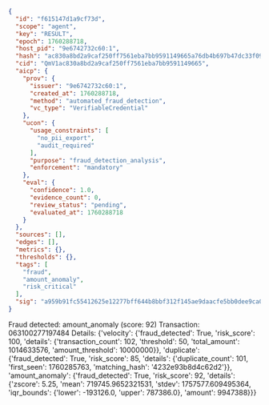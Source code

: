 ```json
{
  "id": "f615147d1a9cf73d",
  "scope": "agent",
  "key": "RESULT",
  "epoch": 1760288718,
  "host_pid": "9e6742732c60:1",
  "hash": "ac830a8bd2a9caf250ff7561eba7bb9591149665a76db4b697b47dc33f097648",
  "cid": "QmV1ac830a8bd2a9caf250ff7561eba7bb9591149665",
  "aicp": {
    "prov": {
      "issuer": "9e6742732c60:1",
      "created_at": 1760288718,
      "method": "automated_fraud_detection",
      "vc_type": "VerifiableCredential"
    },
    "ucon": {
      "usage_constraints": [
        "no_pii_export",
        "audit_required"
      ],
      "purpose": "fraud_detection_analysis",
      "enforcement": "mandatory"
    },
    "eval": {
      "confidence": 1.0,
      "evidence_count": 0,
      "review_status": "pending",
      "evaluated_at": 1760288718
    }
  },
  "sources": [],
  "edges": [],
  "metrics": {},
  "thresholds": {},
  "tags": [
    "fraud",
    "amount_anomaly",
    "risk_critical"
  ],
  "sig": "a959b91fc55412625e12277bff644b8bbf312f145ae9daacfe5bb0dee9ca010b"
}
```

Fraud detected: amount_anomaly (score: 92)
Transaction: 063100277197484
Details: {'velocity': {'fraud_detected': True, 'risk_score': 100, 'details': {'transaction_count': 102, 'threshold': 50, 'total_amount': 1014633576, 'amount_threshold': 10000000}}, 'duplicate': {'fraud_detected': True, 'risk_score': 85, 'details': {'duplicate_count': 101, 'first_seen': 1760285763, 'matching_hash': '4232e93b8d4c62d2'}}, 'amount_anomaly': {'fraud_detected': True, 'risk_score': 92, 'details': {'zscore': 5.25, 'mean': 719745.9652321531, 'stdev': 1757577.609495364, 'iqr_bounds': {'lower': -193126.0, 'upper': 787386.0}, 'amount': 9947388}}}